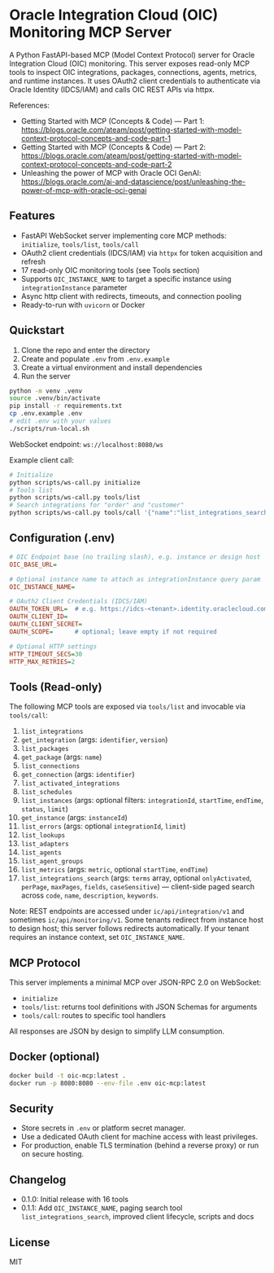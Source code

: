 # Oracle Integration Cloud (OIC) Monitoring MCP Server

A Python FastAPI-based MCP (Model Context Protocol) server for Oracle Integration Cloud (OIC) monitoring. This server exposes read-only MCP tools to inspect OIC integrations, packages, connections, agents, metrics, and runtime instances. It uses OAuth2 client credentials to authenticate via Oracle Identity (IDCS/IAM) and calls OIC REST APIs via httpx.

References:
- Getting Started with MCP (Concepts & Code) — Part 1: https://blogs.oracle.com/ateam/post/getting-started-with-model-context-protocol-concepts-and-code-part-1
- Getting Started with MCP (Concepts & Code) — Part 2: https://blogs.oracle.com/ateam/post/getting-started-with-model-context-protocol-concepts-and-code-part-2
- Unleashing the power of MCP with Oracle OCI GenAI: https://blogs.oracle.com/ai-and-datascience/post/unleashing-the-power-of-mcp-with-oracle-oci-genai

## Features
- FastAPI WebSocket server implementing core MCP methods: `initialize`, `tools/list`, `tools/call`
- OAuth2 client credentials (IDCS/IAM) via `httpx` for token acquisition and refresh
- 17 read-only OIC monitoring tools (see Tools section)
- Supports `OIC_INSTANCE_NAME` to target a specific instance using `integrationInstance` parameter
- Async http client with redirects, timeouts, and connection pooling
- Ready-to-run with `uvicorn` or Docker

## Quickstart
1. Clone the repo and enter the directory
2. Create and populate `.env` from `.env.example`
3. Create a virtual environment and install dependencies
4. Run the server

```bash
python -m venv .venv
source .venv/bin/activate
pip install -r requirements.txt
cp .env.example .env
# edit .env with your values
./scripts/run-local.sh
```

WebSocket endpoint: `ws://localhost:8080/ws`

Example client call:
```bash
# Initialize
python scripts/ws-call.py initialize
# Tools list
python scripts/ws-call.py tools/list
# Search integrations for "order" and "customer"
python scripts/ws-call.py tools/call '{"name":"list_integrations_search","arguments":{"terms":["order","customer"],"perPage":100,"maxPages":30}}'
```

## Configuration (.env)
```ini
# OIC Endpoint base (no trailing slash), e.g. instance or design host
OIC_BASE_URL=

# Optional instance name to attach as integrationInstance query param
OIC_INSTANCE_NAME=

# OAuth2 Client Credentials (IDCS/IAM)
OAUTH_TOKEN_URL=  # e.g. https://idcs-<tenant>.identity.oraclecloud.com/oauth2/v1/token
OAUTH_CLIENT_ID=
OAUTH_CLIENT_SECRET=
OAUTH_SCOPE=      # optional; leave empty if not required

# Optional HTTP settings
HTTP_TIMEOUT_SECS=30
HTTP_MAX_RETRIES=2
```

## Tools (Read-only)
The following MCP tools are exposed via `tools/list` and invocable via `tools/call`:

1. `list_integrations`
2. `get_integration` (args: `identifier`, `version`)
3. `list_packages`
4. `get_package` (args: `name`)
5. `list_connections`
6. `get_connection` (args: `identifier`)
7. `list_activated_integrations`
8. `list_schedules`
9. `list_instances` (args: optional filters: `integrationId`, `startTime`, `endTime`, `status`, `limit`)
10. `get_instance` (args: `instanceId`)
11. `list_errors` (args: optional `integrationId`, `limit`)
12. `list_lookups`
13. `list_adapters`
14. `list_agents`
15. `list_agent_groups`
16. `list_metrics` (args: `metric`, optional `startTime`, `endTime`)
17. `list_integrations_search` (args: `terms` array, optional `onlyActivated`, `perPage`, `maxPages`, `fields`, `caseSensitive`) — client-side paged search across `code`, `name`, `description`, `keywords`.

Note: REST endpoints are accessed under `ic/api/integration/v1` and sometimes `ic/api/monitoring/v1`. Some tenants redirect from instance host to design host; this server follows redirects automatically. If your tenant requires an instance context, set `OIC_INSTANCE_NAME`.

## MCP Protocol
This server implements a minimal MCP over JSON-RPC 2.0 on WebSocket:
- `initialize`
- `tools/list`: returns tool definitions with JSON Schemas for arguments
- `tools/call`: routes to specific tool handlers

All responses are JSON by design to simplify LLM consumption.

## Docker (optional)
```bash
docker build -t oic-mcp:latest .
docker run -p 8080:8080 --env-file .env oic-mcp:latest
```

## Security
- Store secrets in `.env` or platform secret manager.
- Use a dedicated OAuth client for machine access with least privileges.
- For production, enable TLS termination (behind a reverse proxy) or run on secure hosting.

## Changelog
- 0.1.0: Initial release with 16 tools
- 0.1.1: Add `OIC_INSTANCE_NAME`, paging search tool `list_integrations_search`, improved client lifecycle, scripts and docs

## License
MIT 